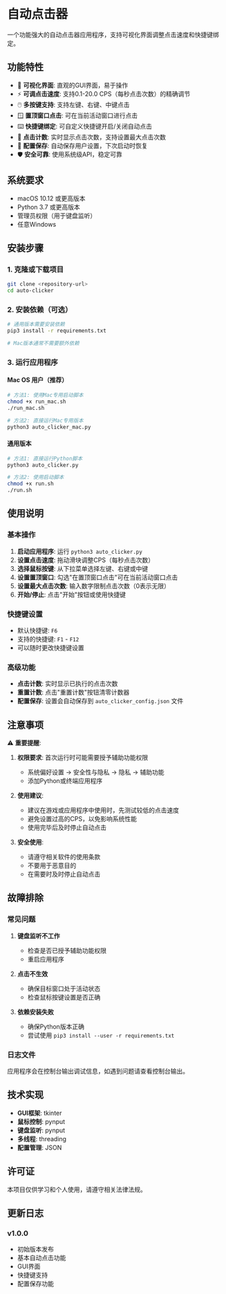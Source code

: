 # 自动点击器

一个功能强大的自动点击器应用程序，支持可视化界面调整点击速度和快捷键绑定。

## 功能特性

- 🎯 **可视化界面**: 直观的GUI界面，易于操作
- ⚡ **可调点击速度**: 支持0.1-20.0 CPS（每秒点击次数）的精确调节
- 🖱️ **多按键支持**: 支持左键、右键、中键点击
- 🪟 **置顶窗口点击**: 可在当前活动窗口进行点击
- ⌨️ **快捷键绑定**: 可自定义快捷键开启/关闭自动点击
- 🔢 **点击计数**: 实时显示点击次数，支持设置最大点击次数
- 💾 **配置保存**: 自动保存用户设置，下次启动时恢复
- 🛡️ **安全可靠**: 使用系统级API，稳定可靠

## 系统要求

- macOS 10.12 或更高版本
- Python 3.7 或更高版本
- 管理员权限（用于键盘监听）
- 任意Windows

## 安装步骤

### 1. 克隆或下载项目
```bash
git clone <repository-url>
cd auto-clicker
```

### 2. 安装依赖（可选）
```bash
# 通用版本需要安装依赖
pip3 install -r requirements.txt

# Mac版本通常不需要额外依赖
```

### 3. 运行应用程序

#### Mac OS 用户（推荐）
```bash
# 方法1: 使用Mac专用启动脚本
chmod +x run_mac.sh
./run_mac.sh

# 方法2: 直接运行Mac专用版本
python3 auto_clicker_mac.py
```

#### 通用版本
```bash
# 方法1: 直接运行Python脚本
python3 auto_clicker.py

# 方法2: 使用启动脚本
chmod +x run.sh
./run.sh
```

## 使用说明

### 基本操作

1. **启动应用程序**: 运行 `python3 auto_clicker.py`
2. **设置点击速度**: 拖动滑块调整CPS（每秒点击次数）
3. **选择鼠标按键**: 从下拉菜单选择左键、右键或中键
4. **设置置顶窗口**: 勾选"在置顶窗口点击"可在当前活动窗口点击
5. **设置最大点击次数**: 输入数字限制点击次数（0表示无限）
6. **开始/停止**: 点击"开始"按钮或使用快捷键

### 快捷键设置

- 默认快捷键: `F6`
- 支持的快捷键: `F1` - `F12`
- 可以随时更改快捷键设置

### 高级功能

- **点击计数**: 实时显示已执行的点击次数
- **重置计数**: 点击"重置计数"按钮清零计数器
- **配置保存**: 设置会自动保存到 `auto_clicker_config.json` 文件

## 注意事项

⚠️ **重要提醒**:

1. **权限要求**: 首次运行时可能需要授予辅助功能权限
   - 系统偏好设置 → 安全性与隐私 → 隐私 → 辅助功能
   - 添加Python或终端应用程序

2. **使用建议**: 
   - 建议在游戏或应用程序中使用时，先测试较低的点击速度
   - 避免设置过高的CPS，以免影响系统性能
   - 使用完毕后及时停止自动点击

3. **安全使用**:
   - 请遵守相关软件的使用条款
   - 不要用于恶意目的
   - 在需要时及时停止自动点击

## 故障排除

### 常见问题

1. **键盘监听不工作**
   - 检查是否已授予辅助功能权限
   - 重启应用程序

2. **点击不生效**
   - 确保目标窗口处于活动状态
   - 检查鼠标按键设置是否正确

3. **依赖安装失败**
   - 确保Python版本正确
   - 尝试使用 `pip3 install --user -r requirements.txt`

### 日志文件

应用程序会在控制台输出调试信息，如遇到问题请查看控制台输出。

## 技术实现

- **GUI框架**: tkinter
- **鼠标控制**: pynput
- **键盘监听**: pynput
- **多线程**: threading
- **配置管理**: JSON

## 许可证

本项目仅供学习和个人使用，请遵守相关法律法规。

## 更新日志

### v1.0.0
- 初始版本发布
- 基本自动点击功能
- GUI界面
- 快捷键支持
- 配置保存功能 
